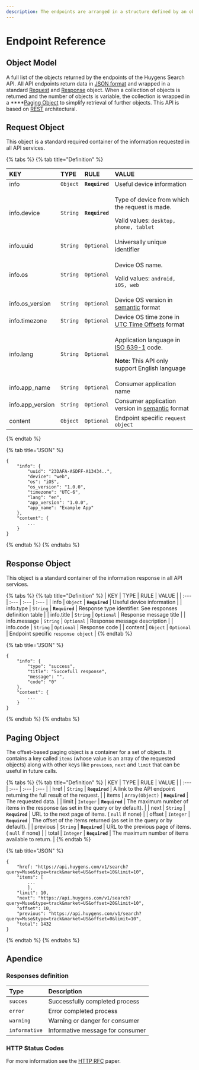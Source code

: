 ```yaml
---
description: The endpoints are arranged in a structure defined by an object model.
---
```


# Endpoint Reference

## Object Model

A full list of the objects returned by the endpoints of the Huygens Search API. All API endpoints return data in [JSON format](https://www.json.org/json-en.html) and wrapped in a standard [Request](./#request-object) and [Response](./#response-object) object. When a collection of objects is returned and the number of objects is variable, the collection is wrapped in a ****[Pag](./#paging-object)i[ng Object](./#paging-object)  to simplify retrieval of further objects. This API is based on [REST](https://www.ics.uci.edu/~fielding/pubs/dissertation/rest_arch_style.htm) architectural.

## Request Object

This object is a standard required container of the information requested in all API services.

{% tabs %}
{% tab title="Definition" %}
<table>
  <thead>
    <tr>
      <th style="text-align:left">KEY</th>
      <th style="text-align:left">TYPE</th>
      <th style="text-align:left">RULE</th>
      <th style="text-align:left">VALUE</th>
    </tr>
  </thead>
  <tbody>
    <tr>
      <td style="text-align:left">info</td>
      <td style="text-align:left"><code>Object</code>
      </td>
      <td style="text-align:left"><b><code>Required</code></b>
      </td>
      <td style="text-align:left">Useful device information</td>
    </tr>
    <tr>
      <td style="text-align:left">info.device</td>
      <td style="text-align:left"><code>String</code>
      </td>
      <td style="text-align:left"><b><code>Required</code></b>
      </td>
      <td style="text-align:left">
        <p>Type of device from which the request is made.</p>
        <p>Valid values: <code>desktop, phone, tablet</code>
        </p>
      </td>
    </tr>
    <tr>
      <td style="text-align:left">info.uuid</td>
      <td style="text-align:left"><code>String</code>
      </td>
      <td style="text-align:left"><code>Optional</code>
      </td>
      <td style="text-align:left">Universally unique identifier</td>
    </tr>
    <tr>
      <td style="text-align:left">info.os</td>
      <td style="text-align:left"><code>String</code>
      </td>
      <td style="text-align:left"><code>Optional</code>
      </td>
      <td style="text-align:left">
        <p>Device OS name.</p>
        <p>Valid values: <code>android, iOS, web</code>
        </p>
      </td>
    </tr>
    <tr>
      <td style="text-align:left">info.os_version</td>
      <td style="text-align:left"><code>String</code>
      </td>
      <td style="text-align:left"><code>Optional</code>
      </td>
      <td style="text-align:left">Device OS version in <a href="https://semver.org/">semantic</a> format</td>
    </tr>
    <tr>
      <td style="text-align:left">info.timezone</td>
      <td style="text-align:left"><code>String</code>
      </td>
      <td style="text-align:left"><code>Optional</code>
      </td>
      <td style="text-align:left">Device OS time zone in <a href="https://www.utctime.net/utc-time-zone-offsets">UTC Time Offsets</a> format</td>
    </tr>
    <tr>
      <td style="text-align:left">info.lang</td>
      <td style="text-align:left"><code>String</code>
      </td>
      <td style="text-align:left"><code>Optional</code>
      </td>
      <td style="text-align:left">
        <p>Application language in <a href="https://en.wikipedia.org/wiki/List_of_ISO_639-1_codes">ISO 639-1</a> code.</p>
        <p><b>Note:</b> This API only support English language</p>
      </td>
    </tr>
    <tr>
      <td style="text-align:left">info.app_name</td>
      <td style="text-align:left"><code>String</code>
      </td>
      <td style="text-align:left"><code>Optional</code>
      </td>
      <td style="text-align:left">Consumer application name</td>
    </tr>
    <tr>
      <td style="text-align:left">info.app_version</td>
      <td style="text-align:left"><code>String</code>
      </td>
      <td style="text-align:left"><code>Optional</code>
      </td>
      <td style="text-align:left">Consumer application version in <a href="https://semver.org/">semantic</a> format</td>
    </tr>
    <tr>
      <td style="text-align:left">content</td>
      <td style="text-align:left"><code>Object</code>
      </td>
      <td style="text-align:left"><code>Optional</code>
      </td>
      <td style="text-align:left">Endpoint specific <code>request object </code>
      </td>
    </tr>
  </tbody>
</table>
{% endtab %}

{% tab title="JSON" %}
```http
{
    "info": {
        "uuid": "23DAFA-ASDFF-A13434..",
        "device": "web",
        "os": "iOS",
        "os_version": "1.0.0",
        "timezone": "UTC-6",
        "lang": "en",
        "app_version": "1.0.0",
        "app_name": "Example App"
    },
    "content": {
        ...
    }
}
```
{% endtab %}
{% endtabs %}

## Response Object

This object is a standard container of the information response in all API services.

{% tabs %}
{% tab title="Definition" %}
| KEY | TYPE | RULE | VALUE |
| :--- | :--- | :--- | :--- |
| info | `Object` | **`Required`** | Useful device information |
| info.type | `String` | **`Required`** | Response type identifier.  See responses definition table |
| info.title | `String` | `Optional` | Response message title |
| info.message | `String` | `Optional` | Response message description |
| info.code | `String` | `Optional` | Response code |
| content | `Object` | `Optional` | Endpoint specific `response object`  |
{% endtab %}

{% tab title="JSON" %}
```text
{
    "info": {
        "type": "success",
        "title": "Succefull response",
        "message": "",
        "code": "0"
    },
    "content": {
        ...
    }
}
```
{% endtab %}
{% endtabs %}

## Paging Object

The offset-based paging object is a container for a set of objects. It contains a key called `items` \(whose value is an array of the requested objects\) along with other keys like `previous`, `next` and `limit` that can be useful in future calls.

{% tabs %}
{% tab title="Definition" %}
| KEY | TYPE | RULE | VALUE |
| :--- | :--- | :--- | :--- |
| href | `String` | **`Required`** | A link to the API endpoint returning the full result of the request. |
| items | `Array(Object)` | **`Required`** | The requested data. |
| limit | `Integer` | **`Required`** | The maximum number of items in the response \(as set in the query or by default\). |
| next | `String` | **`Required`** | URL to the next page of items. \( `null` if none\) |
| offset | `Integer` | **`Required`** | The offset of the items returned \(as set in the query or by default\). |
| previous | `String` | **`Required`** | URL to the previous page of items. \( `null` if none\) |
| total | `Integer` | **`Required`** | The maximum number of items available to return. |
{% endtab %}

{% tab title="JSON" %}
```http
{
    "href: "https://api.huygens.com/v1/search?query=Muse&type=track&market=US&offset=10&limit=10",
    "items": [
        ...
        ],
    "limit": 10,
    "next": "https://api.huygens.com/v1/search?query=Muse&type=track&market=US&offset=20&limit=10",
    "offset": 10,
    "previous": "https://api.huygens.com/v1/search?query=Muse&type=track&market=US&offset=0&limit=10",
    "total": 1432
}
```
{% endtab %}
{% endtabs %}

## Apendice

### Responses definition

| Type | Description |
| :--- | :--- |
| `succes` | Successfully completed process |
| `error` | Error completed process |
| `warning` | Warning or danger for consumer |
| `informative` | Informative message for consumer |

### HTTP Status Codes

For more information see the [HTTP RFC](https://tools.ietf.org/html/rfc7231) paper.

